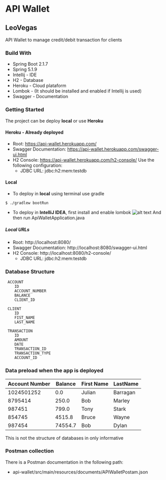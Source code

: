 # API Wallet
## LeoVegas

API Wallet to manage credit/debit transaction for clients

### Build With
- Spring Boot 2.1.7 
- Spring 5.1.9 
- Intellij - IDE
- H2 - Database
- Heroku - Cloud plataform
- Lombok - (It should be installed and enabled if Intellij is used)
- Swagger - Documentation


### Getting Started
The project can be deploy **local** or use **Heroku**

#### Heroku - Already deployed
 - Root: https://api-wallet.herokuapp.com/
 - Swagger Documentation: https://api-wallet.herokuapp.com/swagger-ui.html
 - H2 Console: https://api-wallet.herokuapp.com/h2-console/ Use the following configuration:
    - JDBC URL: jdbc:h2:mem:testdb

#### Local
- To deploy in **local** using terminal use gradle
```shell
$ ./gradlew bootRun
```

 - To deploy in **IntelliJ IDEA**, first install and enable lombok
![alt text](https://i.stack.imgur.com/Gngfe.png)
And then run ApiWalletApplication.java

##### Local URLs
- Root: http://localhost:8080/
- Swagger Documentation: http://localhost:8080/swagger-ui.html
- H2 Console: http://localhost:8080/h2-console/
    - JDBC URL: jdbc:h2:mem:testdb        



### Database Structure
```
 ACCOUNT
    ID
    ACCOUNT_NUMBER
    BALANCE
    CLIENT_ID
 
 CLIENT
    ID
    FIST_NAME
    LAST_NAME
 
 TRANSACTION
    ID
    AMOUNT
    DATE
    TRANSACTION_ID
    TRANSACTION_TYPE
    ACCOUNT_ID
```

### Data preload when the app is deployed
| Account Number  | Balance       | First Name    | LastName      |
| --------------- | ------------- | ------------- | ------------- |
| 1024501252      |     0.0       |    Julian     |   Barragan    |
| 8795414         |    250.0      |     Bob       |   Marley      |
| 987451          |    799.0      |     Tony      |   Stark       |
| 854745          |   4515.8      |     Bruce     |   Wayne       |
| 987454          |   74554.7     |      Bob      |   Dylan       |

This is not the structure of databases in only informative

### Postman collection
There is a Postman documentation in the following path:
- api-wallet/src/main/resources/documents/APIWalletPostam.json
